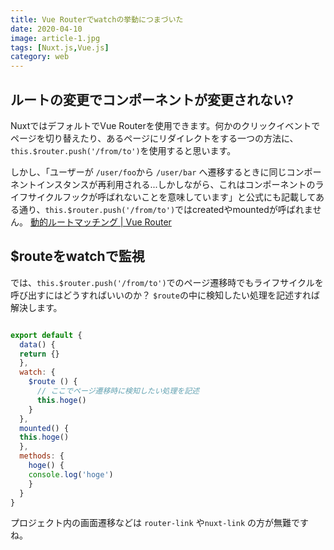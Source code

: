 ```yaml
---
title: Vue Routerでwatchの挙動につまづいた
date: 2020-04-10
image: article-1.jpg
tags: [Nuxt.js,Vue.js]
category: web
---
```


## ルートの変更でコンポーネントが変更されない?

NuxtではデフォルトでVue Routerを使用できます。何かのクリックイベントでページを切り替えたり、あるページにリダイレクトをする一つの方法に、`this.$router.push('/from/to')`を使用すると思います。

しかし、「ユーザーが `/user/foo`から `/user/bar` へ遷移するときに同じコンポーネントインスタンスが再利用される...しかしながら、これはコンポーネントのライフサイクルフックが呼ばれないことを意味しています」と公式にも記載してある通り、`this.$router.push('/from/to')`ではcreatedやmountedが呼ばれません。
[動的ルートマッチング \| Vue Router](https://router.vuejs.org/ja/guide/essentials/dynamic-matching.html#%E3%83%91%E3%83%A9%E3%83%A1%E3%83%BC%E3%82%BF%E3%83%BC%E5%A4%89%E6%9B%B4%E3%81%AE%E6%A4%9C%E7%9F%A5)

## $routeをwatchで監視

では、`this.$router.push('/from/to')`でのページ遷移時でもライフサイクルを呼び出すにはどうすればいいのか？
`$route`の中に検知したい処理を記述すれば解決します。

```js

export default {
  data() {
  return {}
  },
  watch: {
    $route () {
      // ここでページ遷移時に検知したい処理を記述
      this.hoge()
    }
  },
  mounted() {
  this.hoge()
  },
  methods: {
    hoge() {
    console.log('hoge')
    }
  }
}
```
プロジェクト内の画面遷移などは `router-link` や`nuxt-link` の方が無難ですね。
